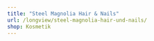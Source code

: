 ```yaml
---
title: "Steel Magnolia Hair & Nails"
url: /longview/steel-magnolia-hair-und-nails/
shop: Kosmetik
---
```

